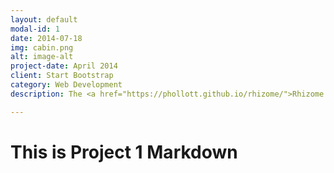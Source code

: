 ```yaml
---
layout: default
modal-id: 1
date: 2014-07-18
img: cabin.png
alt: image-alt
project-date: April 2014
client: Start Bootstrap
category: Web Development
description: The <a href="https://phollott.github.io/rhizome/">Rhizome Project Page</a>. 

---
```

This is Project 1 Markdown
==========================
